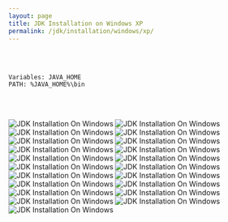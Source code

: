 ```yaml
---
layout: page
title: JDK Installation on Windows XP
permalink: /jdk/installation/windows/xp/
---
```



<br/>
<br/>

    Variables: JAVA_HOME
    PATH: %JAVA_HOME%\bin

<br/>
<br/>

![JDK Installation On Windows](http://files.javadev.org/jdk/installation/windows/xp/javadev_jdk_installation_01.png)
![JDK Installation On Windows](http://files.javadev.org/jdk/installation/windows/xp/javadev_jdk_installation_02.png)
![JDK Installation On Windows](http://files.javadev.org/jdk/installation/windows/xp/javadev_jdk_installation_03.png)
![JDK Installation On Windows](http://files.javadev.org/jdk/installation/windows/xp/javadev_jdk_installation_04.png)
![JDK Installation On Windows](http://files.javadev.org/jdk/installation/windows/xp/javadev_jdk_installation_05.png)
![JDK Installation On Windows](http://files.javadev.org/jdk/installation/windows/xp/javadev_jdk_installation_06.png)
![JDK Installation On Windows](http://files.javadev.org/jdk/installation/windows/xp/javadev_jdk_installation_07.png)
![JDK Installation On Windows](http://files.javadev.org/jdk/installation/windows/xp/javadev_jdk_installation_08.png)
![JDK Installation On Windows](http://files.javadev.org/jdk/installation/windows/xp/javadev_jdk_installation_09.png)
![JDK Installation On Windows](http://files.javadev.org/jdk/installation/windows/xp/javadev_jdk_installation_10.png)
![JDK Installation On Windows](http://files.javadev.org/jdk/installation/windows/xp/javadev_jdk_installation_11.png)
![JDK Installation On Windows](http://files.javadev.org/jdk/installation/windows/xp/javadev_jdk_installation_12.png)
![JDK Installation On Windows](http://files.javadev.org/jdk/installation/windows/xp/javadev_jdk_installation_13.png)
![JDK Installation On Windows](http://files.javadev.org/jdk/installation/windows/xp/javadev_jdk_installation_14.png)
![JDK Installation On Windows](http://files.javadev.org/jdk/installation/windows/xp/javadev_jdk_installation_15.png)
![JDK Installation On Windows](http://files.javadev.org/jdk/installation/windows/xp/javadev_jdk_installation_16.png)
![JDK Installation On Windows](http://files.javadev.org/jdk/installation/windows/xp/javadev_jdk_installation_17.png)
![JDK Installation On Windows](http://files.javadev.org/jdk/installation/windows/xp/javadev_jdk_installation_18.png)
![JDK Installation On Windows](http://files.javadev.org/jdk/installation/windows/xp/javadev_jdk_installation_19.png)
![JDK Installation On Windows](http://files.javadev.org/jdk/installation/windows/xp/javadev_jdk_installation_20.png)
![JDK Installation On Windows](http://files.javadev.org/jdk/installation/windows/xp/javadev_jdk_installation_21.png)
